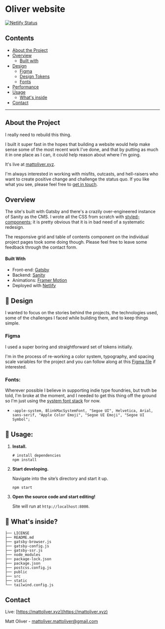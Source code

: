 <!-- START -->

# Oliver website

[![Netlify Status](https://api.netlify.com/api/v1/badges/44da42bc-8204-4758-8dbd-3e1c3f64cb35/deploy-status)](https://app.netlify.com/sites/adoring-bohr-7062c0/deploys)

<!-- TABLE OF CONTENTS -->

## Contents

- [About the Project](#about-the-project)
- [Overview](#overview)
  - [Built with](#builtwith)
- [Design](#design)
  - [Figma](#figma)
  - [Design Tokens](#designtokens)
  - [Fonts](#fonts)
- [Performance](#performance)
- [Usage](#usage)
  - [What's inside](#whats-inside)
- [Contact](#contact)

---

<!-- ABOUT THE PROJECT -->

## About the Project

I really need to rebuild this thing.

I built it super fast in the hopes that building a website would help make sense some of the most recent work I've done, and that by putting as much it in one place as I can, it could help reason about where I'm going.

It's live at [mattoliver.xyz](https://mattoliver.xyz).

I'm always interested in working with misfits, outcasts, and hell-raisers who want to create positive change and challenge the status quo. If you like what you see, please feel free to [get in touch](mailto:mattoliver.mattoliver@gmail.com).

## Overview

The site's built with Gatsby and there's a crazily over-engineered instance of Sanity as the CMS. I wrote all the CSS from scratch with [styled-components](https://styled-components.com/); it is pretty obvious that it is in bad need of a systematic redesign.

The responsive grid and table of contents component on the individual project pages took some doing though. Please feel free to leave some feedback through the contact form.

#### Built With

- Front-end: [Gatsby](https://gatsbyjs.org)
- Backend: [Sanity](https://sanity.io)
- Animations: [Framer Motion](https://www.framer.com/motion/)
- Deployed with [Netlify](https://netlify.com)

<!-- DESIGN -->

## 📌 Design

I wanted to focus on the stories behind the projects, the technologies used, some of the challenges I faced while building them, and to keep things simple.

### Figma

I used a super boring and straightforward set of tokens initially.

I'm in the process of re-working a color system, typography, and spacing scale variables for the project and you can follow along at this [Figma file](https://www.figma.com/file/pNeLyhXpKIgWPZkPoJjUhL/Oliver-Site-Tokens?node-id=12%3A230) if interested.

### Fonts:

Wherever possible I believe in supporting indie type foundries, but truth be told, I'm broke at the moment, and I needed to get this thing off the ground so I'm just using the [system font stack](https://systemfontstack.com/) for now.

- `-apple-system, BlinkMacSystemFont, "Segoe UI", Helvetica, Arial, sans-serif, "Apple Color Emoji", "Segoe UI Emoji", "Segoe UI Symbol";`

## 🚀 Usage:

1.  **Install.**

    ```shell
    # install dependencies
    npm install
    ```

1.  **Start developing.**

    Navigate into the site’s directory and start it up.

    ```shell
    npm start
    ```

1.  **Open the source code and start editing!**

    Site will run at `http://localhost:8000`.

## 🧐 What's inside?

```.
├── LICENSE
├── README.md
├── gatsby-browser.js
├── gatsby-config.js
├── gatsby-ssr.js
├── node_modules
├── package-lock.json
├── package.json
├── postcss.config.js
├── public
├── src
├── static
└── tailwind.config.js
```

<!-- CONTACT -->

## Contact

Live: [https://mattoliver.xyz](https://mattoliver.xyz)

Matt Oliver - [mattoliver.mattoliver@gmail.com](mattoliver.mattoliver@gmail.com)

<!-- END -->
